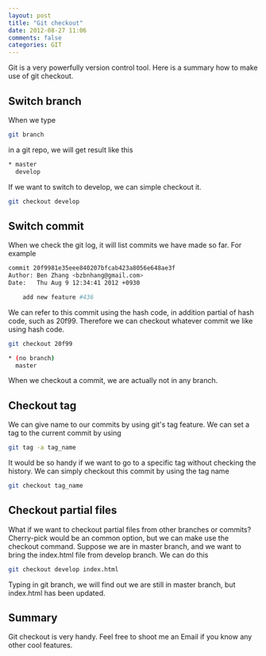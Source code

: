 ```yaml
---
layout: post
title: "Git checkout"
date: 2012-08-27 11:06
comments: false
categories: GIT
---
```

Git is a very powerfully version control tool. Here is a summary how to make use of git checkout.
## Switch branch
When we type 
```bash
git branch
```
in a git repo, we will get result like this

```bash
* master
  develop
```
If we want to switch to develop, we can simple checkout it.
```bash
git checkout develop
```

## Switch commit
When we check the git log, it will list commits we have made so far. For example
```bash
commit 20f9981e35eee840207bfcab423a8056e648ae3f
Author: Ben Zhang <bzbnhang@gmail.com>
Date:   Thu Aug 9 12:34:41 2012 +0930

    add new feature #436
```
We can refer to this commit using the hash code, in addition partial of hash code, such as 20f99. Therefore we can checkout whatever commit we like using hash code.
```bash
git checkout 20f99

* (no branch)
  master
```
When we checkout a commit, we are actually not in any branch.

## Checkout tag
We can give name to our commits by using git's tag feature. We can set a tag to the current commit by using 
```bash
git tag -a tag_name
```
It would be so handy if we want to go to a specific tag without checking the history. We can simply checkout this commit by using the tag name
```bash
git checkout tag_name
```

## Checkout partial files

What if we want to checkout partial files from other branches or commits? Cherry-pick would be an common option, but we can make use the checkout command. Suppose we are in master branch, and we want to bring the index.html file from develop branch. We can do this
```bash
git checkout develop index.html
```
Typing in git branch, we will find out we are still in master branch, but index.html has been updated.

## Summary
Git checkout is very handy. Feel free to shoot me an Email if you know any other cool features.